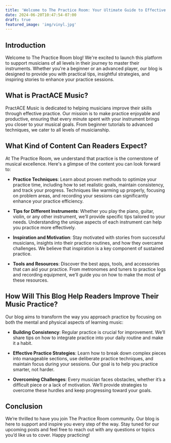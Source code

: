 ```yaml
---
title: 'Welcome to The Practice Room: Your Ultimate Guide to Effective Music Practice'
date: 2024-06-20T10:47:54-07:00
draft: true
featured_image: 'img/vinyl.jpg' 
---
```

## Introduction
Welcome to The Practice Room blog! We're excited to launch this platform to support musicians of all levels in their journey to master their instruments. Whether you're a beginner or an advanced player, our blog is designed to provide you with practical tips, insightful strategies, and inspiring stories to enhance your practice sessions.

## What is PractACE Music?
PractACE Music is dedicated to helping musicians improve their skills through effective practice. Our mission is to make practice enjoyable and productive, ensuring that every minute spent with your instrument brings you closer to your musical goals. From beginner tutorials to advanced techniques, we cater to all levels of musicianship.

## What Kind of Content Can Readers Expect?
At The Practice Room, we understand that practice is the cornerstone of musical excellence. Here's a glimpse of the content you can look forward to:

- **Practice Techniques**: Learn about proven methods to optimize your practice time, including how to set realistic goals, maintain consistency, and track your progress. Techniques like warming up properly, focusing on problem areas, and recording your sessions can significantly enhance your practice efficiency.
  
- **Tips for Different Instruments**: Whether you play the piano, guitar, violin, or any other instrument, we’ll provide specific tips tailored to your needs. Understanding the unique aspects of each instrument can help you practice more effectively.

- **Inspiration and Motivation**: Stay motivated with stories from successful musicians, insights into their practice routines, and how they overcame challenges. We believe that inspiration is a key component of sustained practice.

- **Tools and Resources**: Discover the best apps, tools, and accessories that can aid your practice. From metronomes and tuners to practice logs and recording equipment, we’ll guide you on how to make the most of these resources.

## How Will This Blog Help Readers Improve Their Music Practice?
Our blog aims to transform the way you approach practice by focusing on both the mental and physical aspects of learning music:

- **Building Consistency**: Regular practice is crucial for improvement. We’ll share tips on how to integrate practice into your daily routine and make it a habit.

- **Effective Practice Strategies**: Learn how to break down complex pieces into manageable sections, use deliberate practice techniques, and maintain focus during your sessions. Our goal is to help you practice smarter, not harder.

- **Overcoming Challenges**: Every musician faces obstacles, whether it’s a difficult piece or a lack of motivation. We’ll provide strategies to overcome these hurdles and keep progressing toward your goals.

## Conclusion
We’re thrilled to have you join The Practice Room community. Our blog is here to support and inspire you every step of the way. Stay tuned for our upcoming posts and feel free to reach out with any questions or topics you’d like us to cover. Happy practicing!
